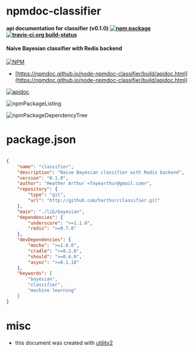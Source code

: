 # npmdoc-classifier

#### api documentation for  classifier (v0.1.0)  [![npm package](https://img.shields.io/npm/v/npmdoc-classifier.svg?style=flat-square)](https://www.npmjs.org/package/npmdoc-classifier) [![travis-ci.org build-status](https://api.travis-ci.org/npmdoc/node-npmdoc-classifier.svg)](https://travis-ci.org/npmdoc/node-npmdoc-classifier)

#### Naive Bayesian classifier with Redis backend

[![NPM](https://nodei.co/npm/classifier.png?downloads=true&downloadRank=true&stars=true)](https://www.npmjs.com/package/classifier)

- [https://npmdoc.github.io/node-npmdoc-classifier/build/apidoc.html](https://npmdoc.github.io/node-npmdoc-classifier/build/apidoc.html)

[![apidoc](https://npmdoc.github.io/node-npmdoc-classifier/build/screenCapture.buildCi.browser.%252Ftmp%252Fbuild%252Fapidoc.html.png)](https://npmdoc.github.io/node-npmdoc-classifier/build/apidoc.html)

![npmPackageListing](https://npmdoc.github.io/node-npmdoc-classifier/build/screenCapture.npmPackageListing.svg)

![npmPackageDependencyTree](https://npmdoc.github.io/node-npmdoc-classifier/build/screenCapture.npmPackageDependencyTree.svg)



# package.json

```json

{
    "name": "classifier",
    "description": "Naive Bayesian classifier with Redis backend",
    "version": "0.1.0",
    "author": "Heather Arthur <fayearthur@gmail.com>",
    "repository": {
        "type": "git",
        "url": "http://github.com/harthur/classifier.git"
    },
    "main": "./lib/bayesian",
    "dependencies": {
        "underscore": ">=1.1.0",
        "redis": ">=0.7.0"
    },
    "devDependencies": {
        "mocha": ">=1.0.0",
        "cradle": ">=0.2.0",
        "should": ">=0.6.0",
        "async": ">=0.1.18"
    },
    "keywords": [
        "bayesian",
        "classifier",
        "machine learning"
    ]
}
```



# misc
- this document was created with [utility2](https://github.com/kaizhu256/node-utility2)
